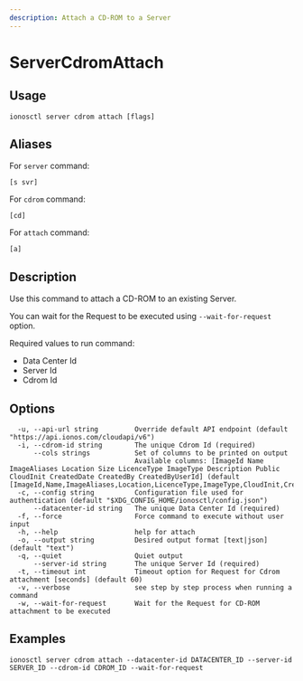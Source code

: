 ```yaml
---
description: Attach a CD-ROM to a Server
---
```


# ServerCdromAttach

## Usage

```text
ionosctl server cdrom attach [flags]
```

## Aliases

For `server` command:

```text
[s svr]
```

For `cdrom` command:

```text
[cd]
```

For `attach` command:

```text
[a]
```

## Description

Use this command to attach a CD-ROM to an existing Server.

You can wait for the Request to be executed using `--wait-for-request` option.

Required values to run command:

* Data Center Id
* Server Id
* Cdrom Id

## Options

```text
  -u, --api-url string         Override default API endpoint (default "https://api.ionos.com/cloudapi/v6")
  -i, --cdrom-id string        The unique Cdrom Id (required)
      --cols strings           Set of columns to be printed on output 
                               Available columns: [ImageId Name ImageAliases Location Size LicenceType ImageType Description Public CloudInit CreatedDate CreatedBy CreatedByUserId] (default [ImageId,Name,ImageAliases,Location,LicenceType,ImageType,CloudInit,CreatedDate])
  -c, --config string          Configuration file used for authentication (default "$XDG_CONFIG_HOME/ionosctl/config.json")
      --datacenter-id string   The unique Data Center Id (required)
  -f, --force                  Force command to execute without user input
  -h, --help                   help for attach
  -o, --output string          Desired output format [text|json] (default "text")
  -q, --quiet                  Quiet output
      --server-id string       The unique Server Id (required)
  -t, --timeout int            Timeout option for Request for Cdrom attachment [seconds] (default 60)
  -v, --verbose                see step by step process when running a command
  -w, --wait-for-request       Wait for the Request for CD-ROM attachment to be executed
```

## Examples

```text
ionosctl server cdrom attach --datacenter-id DATACENTER_ID --server-id SERVER_ID --cdrom-id CDROM_ID --wait-for-request
```


